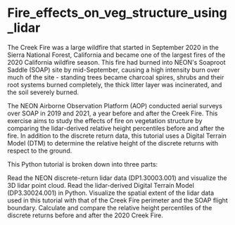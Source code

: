 # Fire_effects_on_veg_structure_using_lidar

The Creek Fire was a large wildfire that started in September 2020 in the Sierra National Forest, California and became one of the largest fires of the 2020 California wildfire season. This fire had burned into NEON's Soaproot Saddle (SOAP) site by mid-September, causing a high intensity burn over much of the site - standing trees became charcoal spires, shrubs and their root systems burned completely, the thick litter layer was incinerated, and the soil severely burned.

The NEON Airborne Observation Platform (AOP) conducted aerial surveys over SOAP in 2019 and 2021, a year before and after the Creek Fire. This exercise aims to study the effects of fire on vegetation structure by comparing the lidar-derived relative height percentiles before and after the fire. In addition to the discrete return data, this tutorial uses a Digital Terrain Model (DTM) to determine the relative height of the discrete returns with respect to the ground.

This Python tutorial is broken down into three parts:

Read the NEON discrete-return lidar data (DP1.30003.001) and visualize the 3D lidar point cloud.
Read the lidar-derived Digital Terrain Model (DP3.30024.001) in Python. Visualize the spatial extent of the lidar data used in this tutorial with that of the Creek Fire perimeter and the SOAP flight boundary.
Calculate and compare the relative height percentiles of the discrete returns before and after the 2020 Creek Fire.

